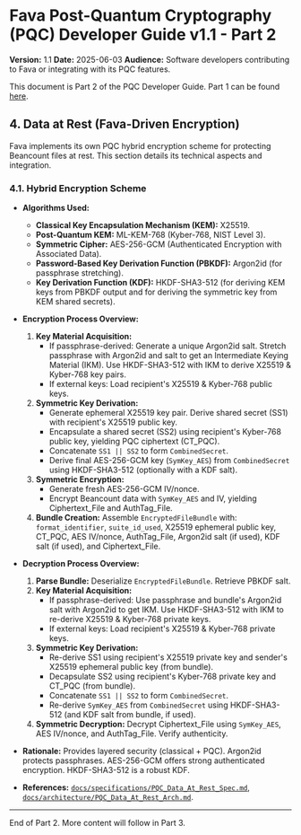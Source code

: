 # Fava Post-Quantum Cryptography (PQC) Developer Guide v1.1 - Part 2

**Version:** 1.1
**Date:** 2025-06-03
**Audience:** Software developers contributing to Fava or integrating with its PQC features.

This document is Part 2 of the PQC Developer Guide. Part 1 can be found [here](PQC_Developer_Guide_v1.1_part1.md).

## 4. Data at Rest (Fava-Driven Encryption)

Fava implements its own PQC hybrid encryption scheme for protecting Beancount files at rest. This section details its technical aspects and integration.

### 4.1. Hybrid Encryption Scheme

*   **Algorithms Used:**
    *   **Classical Key Encapsulation Mechanism (KEM):** X25519.
    *   **Post-Quantum KEM:** ML-KEM-768 (Kyber-768, NIST Level 3).
    *   **Symmetric Cipher:** AES-256-GCM (Authenticated Encryption with Associated Data).
    *   **Password-Based Key Derivation Function (PBKDF):** Argon2id (for passphrase stretching).
    *   **Key Derivation Function (KDF):** HKDF-SHA3-512 (for deriving KEM keys from PBKDF output and for deriving the symmetric key from KEM shared secrets).

*   **Encryption Process Overview:**
    1.  **Key Material Acquisition:**
        *   If passphrase-derived: Generate a unique Argon2id salt. Stretch passphrase with Argon2id and salt to get an Intermediate Keying Material (IKM). Use HKDF-SHA3-512 with IKM to derive X25519 & Kyber-768 key pairs.
        *   If external keys: Load recipient's X25519 & Kyber-768 public keys.
    2.  **Symmetric Key Derivation:**
        *   Generate ephemeral X25519 key pair. Derive shared secret (SS1) with recipient's X25519 public key.
        *   Encapsulate a shared secret (SS2) using recipient's Kyber-768 public key, yielding PQC ciphertext (CT_PQC).
        *   Concatenate `SS1 || SS2` to form `CombinedSecret`.
        *   Derive final AES-256-GCM key (`SymKey_AES`) from `CombinedSecret` using HKDF-SHA3-512 (optionally with a KDF salt).
    3.  **Symmetric Encryption:**
        *   Generate fresh AES-256-GCM IV/nonce.
        *   Encrypt Beancount data with `SymKey_AES` and IV, yielding Ciphertext_File and AuthTag_File.
    4.  **Bundle Creation:** Assemble `EncryptedFileBundle` with: `format_identifier`, `suite_id_used`, X25519 ephemeral public key, CT_PQC, AES IV/nonce, AuthTag_File, Argon2id salt (if used), KDF salt (if used), and Ciphertext_File.

*   **Decryption Process Overview:**
    1.  **Parse Bundle:** Deserialize `EncryptedFileBundle`. Retrieve PBKDF salt.
    2.  **Key Material Acquisition:**
        *   If passphrase-derived: Use passphrase and bundle's Argon2id salt with Argon2id to get IKM. Use HKDF-SHA3-512 with IKM to re-derive X25519 & Kyber-768 private keys.
        *   If external keys: Load recipient's X25519 & Kyber-768 private keys.
    3.  **Symmetric Key Derivation:**
        *   Re-derive SS1 using recipient's X25519 private key and sender's X25519 ephemeral public key (from bundle).
        *   Decapsulate SS2 using recipient's Kyber-768 private key and CT_PQC (from bundle).
        *   Concatenate `SS1 || SS2` to form `CombinedSecret`.
        *   Re-derive `SymKey_AES` from `CombinedSecret` using HKDF-SHA3-512 (and KDF salt from bundle, if used).
    4.  **Symmetric Decryption:** Decrypt Ciphertext_File using `SymKey_AES`, AES IV/nonce, and AuthTag_File. Verify authenticity.

*   **Rationale:** Provides layered security (classical + PQC). Argon2id protects passphrases. AES-256-GCM offers strong authenticated encryption. HKDF-SHA3-512 is a robust KDF.
*   **References:** [`docs/specifications/PQC_Data_At_Rest_Spec.md`](../../docs/specifications/PQC_Data_At_Rest_Spec.md), [`docs/architecture/PQC_Data_At_Rest_Arch.md`](../../docs/architecture/PQC_Data_At_Rest_Arch.md).

---
End of Part 2. More content will follow in Part 3.